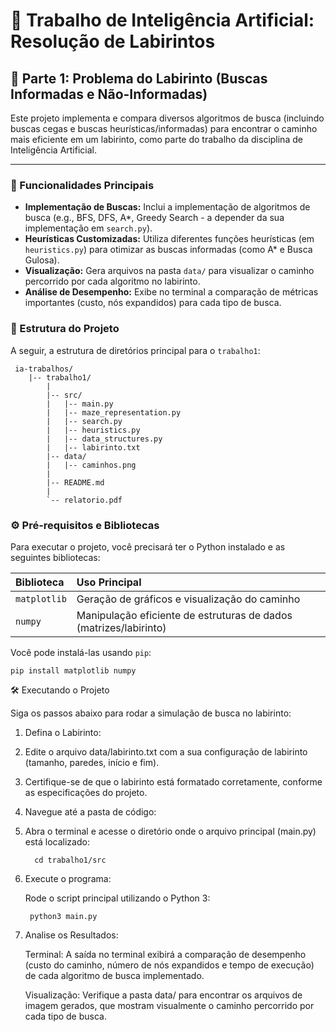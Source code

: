 # 🤖 Trabalho de Inteligência Artificial: Resolução de Labirintos

## 🧭 Parte 1: Problema do Labirinto (Buscas Informadas e Não-Informadas)

Este projeto implementa e compara diversos algoritmos de busca (incluindo buscas cegas e buscas heurísticas/informadas) para encontrar o caminho mais eficiente em um labirinto, como parte do trabalho da disciplina de Inteligência Artificial.

---

### 🚀 Funcionalidades Principais

* **Implementação de Buscas:** Inclui a implementação de algoritmos de busca (e.g., BFS, DFS, A*, Greedy Search - a depender da sua implementação em `search.py`).
* **Heurísticas Customizadas:** Utiliza diferentes funções heurísticas (em `heuristics.py`) para otimizar as buscas informadas (como A* e Busca Gulosa).
* **Visualização:** Gera arquivos na pasta `data/` para visualizar o caminho percorrido por cada algoritmo no labirinto.
* **Análise de Desempenho:** Exibe no terminal a comparação de métricas importantes (custo, nós expandidos) para cada tipo de busca.

### 📁 Estrutura do Projeto

A seguir, a estrutura de diretórios principal para o `trabalho1`:

```
 ia-trabalhos/
    |-- trabalho1/
        |
        |-- src/
        |   |-- main.py
        |   |-- maze_representation.py
        |   |-- search.py
        |   |-- heuristics.py
        |   |-- data_structures.py
        |   |-- labirinto.txt
        |-- data/
        |   |-- caminhos.png
        |
        |-- README.md
        |
        `-- relatorio.pdf

```
### ⚙️ Pré-requisitos e Bibliotecas

Para executar o projeto, você precisará ter o Python instalado e as seguintes bibliotecas:

| Biblioteca | Uso Principal |
| :--- | :--- |
| `matplotlib` | Geração de gráficos e visualização do caminho |
| `numpy` | Manipulação eficiente de estruturas de dados (matrizes/labirinto) |

Você pode instalá-las usando `pip`:

```
pip install matplotlib numpy
```

🛠️ Executando o Projeto

Siga os passos abaixo para rodar a simulação de busca no labirinto:

  1. Defina o Labirinto:
  2. Edite o arquivo data/labirinto.txt com a sua configuração de labirinto (tamanho, paredes, início e fim).
  3. Certifique-se de que o labirinto está formatado corretamente, conforme as especificações do projeto.
  4. Navegue até a pasta de código:
  5. Abra o terminal e acesse o diretório onde o arquivo principal (main.py) está localizado:
      ```
        cd trabalho1/src
      ```
  6. Execute o programa:

      Rode o script principal utilizando o Python 3:
     
      ```
       python3 main.py
      ```
  8. Analise os Resultados:

      Terminal: A saída no terminal exibirá a comparação de desempenho (custo do caminho, número de nós expandidos e tempo de execução) de cada algoritmo de busca implementado.
     
      Visualização: Verifique a pasta data/ para encontrar os arquivos de imagem gerados, que mostram visualmente o caminho percorrido por cada tipo de busca.
